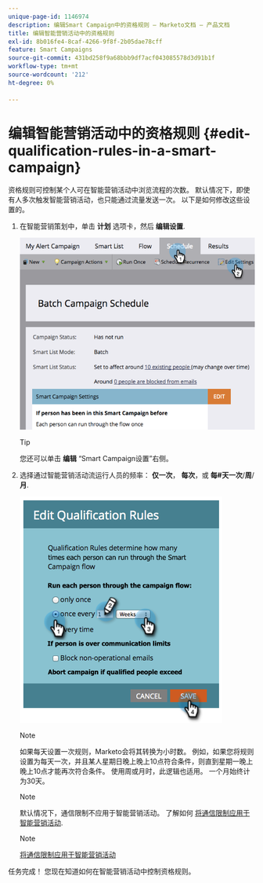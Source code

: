 ```yaml
---
unique-page-id: 1146974
description: 编辑Smart Campaign中的资格规则 — Marketo文档 — 产品文档
title: 编辑智能营销活动中的资格规则
exl-id: 8b016fe4-8caf-4266-9f8f-2b05dae78cff
feature: Smart Campaigns
source-git-commit: 431bd258f9a68bbb9df7acf043085578d3d91b1f
workflow-type: tm+mt
source-wordcount: '212'
ht-degree: 0%

---
```


# 编辑智能营销活动中的资格规则 {#edit-qualification-rules-in-a-smart-campaign}

资格规则可控制某个人可在智能营销活动中浏览流程的次数。 默认情况下，即使有人多次触发智能营销活动，也只能通过流量发送一次。 以下是如何修改这些设置的。

1. 在智能营销策划中，单击 **计划** 选项卡，然后 **编辑设置**.

   ![](assets/edit-qualification-rules-in-a-smart-campaign-1.png)

   >[!TIP]
   >
   >您还可以单击 **编辑** “Smart Campaign设置”右侧。

1. 选择通过智能营销活动流运行人员的频率： **仅一次**， **每次**，或 **每#天一次**/**周**/**月**.

   ![](assets/edit-qualification-rules-in-a-smart-campaign-2.png)

   >[!NOTE]
   >
   >如果每天设置一次规则，Marketo会将其转换为小时数。 例如，如果您将规则设置为每天一次，并且某人星期日晚上晚上10点符合条件，则直到星期一晚上晚上10点才能再次符合条件。 使用周或月时，此逻辑也适用。 一个月始终计为30天。

   >[!NOTE]
   >
   >默认情况下，通信限制不应用于智能营销活动。 了解如何 [将通信限制应用于智能营销活动](/help/marketo/product-docs/core-marketo-concepts/smart-campaigns/using-smart-campaigns/apply-communication-limits-to-smart-campaign.md).

   >[!NOTE]
   >
   >[将通信限制应用于智能营销活动](/help/marketo/product-docs/core-marketo-concepts/smart-campaigns/using-smart-campaigns/apply-communication-limits-to-smart-campaign.md)

任务完成！ 您现在知道如何在智能营销活动中控制资格规则。

